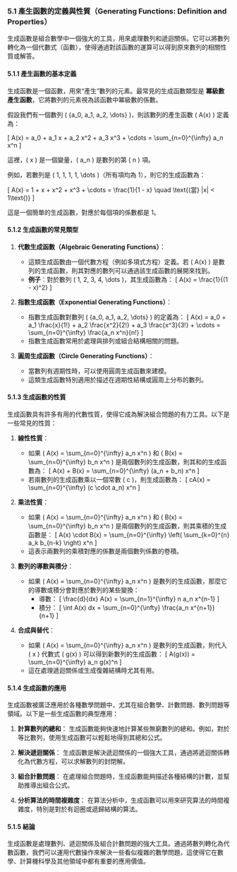 ### 5.1 產生函數的定義與性質（Generating Functions: Definition and Properties）

生成函數是組合數學中一個強大的工具，用來處理數列和遞迴關係。它可以將數列轉化為一個代數式（函數），使得通過對該函數的運算可以得到原來數列的相關性質或解答。

#### 5.1.1 產生函數的基本定義

生成函數是一個函數，用來“產生”數列的元素。最常見的生成函數類型是 **冪級數產生函數**，它將數列的元素視為該函數中冪級數的係數。

假設我們有一個數列 \( \{a_0, a_1, a_2, \dots\} \)，則該數列的產生函數 \( A(x) \) 定義為：

\[
A(x) = a_0 + a_1 x + a_2 x^2 + a_3 x^3 + \cdots = \sum_{n=0}^{\infty} a_n x^n
\]

這裡，\( x \) 是一個變量，\( a_n \) 是數列的第 \( n \) 項。

例如，若數列是 \( 1, 1, 1, 1, \dots \)（所有項均為 1），則它的生成函數為：

\[
A(x) = 1 + x + x^2 + x^3 + \cdots = \frac{1}{1 - x} \quad \text{(當} |x| < 1\text{)}
\]

這是一個簡單的生成函數，對應於每個項的係數都是 1。

#### 5.1.2 生成函數的常見類型

1. **代數生成函數（Algebraic Generating Functions）**：
   - 這類生成函數由一個代數方程（例如多項式方程）定義。若 \( A(x) \) 是數列的生成函數，則其對應的數列可以通過該生成函數的展開來找到。
   - **例子**：對於數列 \( 1, 2, 3, 4, \dots \)，其生成函數為：
     \[
     A(x) = \frac{1}{(1 - x)^2}
     \]

2. **指數生成函數（Exponential Generating Functions）**：
   - 指數生成函數對數列 \( \{a_0, a_1, a_2, \dots\} \) 的定義為：
     \[
     A(x) = a_0 + a_1 \frac{x}{1!} + a_2 \frac{x^2}{2!} + a_3 \frac{x^3}{3!} + \cdots = \sum_{n=0}^{\infty} \frac{a_n x^n}{n!}
     \]
   - 指數生成函數常用於處理與排列或組合結構相關的問題。

3. **圓周生成函數（Circle Generating Functions）**：
   - 當數列有週期性時，可以使用圓周生成函數來建模。
   - 這類生成函數特別適用於描述在週期性結構或圓周上分布的數列。

#### 5.1.3 生成函數的性質

生成函數具有許多有用的代數性質，使得它成為解決組合問題的有力工具。以下是一些常見的性質：

1. **線性性質**：
   - 如果 \( A(x) = \sum_{n=0}^{\infty} a_n x^n \) 和 \( B(x) = \sum_{n=0}^{\infty} b_n x^n \) 是兩個數列的生成函數，則其和的生成函數為：
     \[
     A(x) + B(x) = \sum_{n=0}^{\infty} (a_n + b_n) x^n
     \]
   - 若兩數列的生成函數乘以一個常數 \( c \)，則生成函數為：
     \[
     cA(x) = \sum_{n=0}^{\infty} (c \cdot a_n) x^n
     \]
   
2. **乘法性質**：
   - 如果 \( A(x) = \sum_{n=0}^{\infty} a_n x^n \) 和 \( B(x) = \sum_{n=0}^{\infty} b_n x^n \) 是兩個數列的生成函數，則其乘積的生成函數是：
     \[
     A(x) \cdot B(x) = \sum_{n=0}^{\infty} \left( \sum_{k=0}^{n} a_k b_{n-k} \right) x^n
     \]
   - 這表示兩數列的乘積對應的係數是兩個數列係數的卷積。

3. **數列的導數與積分**：
   - 如果 \( A(x) = \sum_{n=0}^{\infty} a_n x^n \) 是數列的生成函數，那麼它的導數或積分會對應於數列的某些變換：
     - 導數：
       \[
       \frac{d}{dx} A(x) = \sum_{n=1}^{\infty} n a_n x^{n-1}
       \]
     - 積分：
       \[
       \int A(x) dx = \sum_{n=0}^{\infty} \frac{a_n x^{n+1}}{n+1}
       \]

4. **合成與替代**：
   - 如果 \( A(x) = \sum_{n=0}^{\infty} a_n x^n \) 是數列的生成函數，則代入 \( x \) 代數式 \( g(x) \) 可以得到新數列的生成函數：
     \[
     A(g(x)) = \sum_{n=0}^{\infty} a_n g(x)^n
     \]
   - 這在處理遞迴關係或生成復雜結構時尤其有用。

#### 5.1.4 生成函數的應用

生成函數被廣泛應用於各種數學問題中，尤其在組合數學、計數問題、數列問題等領域。以下是一些生成函數的典型應用：

1. **計算數列的總和**：
   生成函數能夠快速地計算某些無窮數列的總和。例如，對於等比數列，使用生成函數可以輕鬆地得到其總和公式。

2. **解決遞迴關係**：
   生成函數是解決遞迴關係的一個強大工具，通過將遞迴關係轉化為代數方程，可以求解數列的封閉解。

3. **組合計數問題**：
   在處理組合問題時，生成函數能夠描述各種結構的計數，並幫助推導出組合公式。

4. **分析算法的時間複雜度**：
   在算法分析中，生成函數可以用來研究算法的時間複雜度，特別是對於有迴圈或遞歸結構的算法。

#### 5.1.5 結論

生成函數是處理數列、遞迴關係及組合計數問題的強大工具。通過將數列轉化為代數函數，我們可以運用代數操作來解決一些看似複雜的數學問題，這使得它在數學、計算機科學及其他領域中都有重要的應用價值。